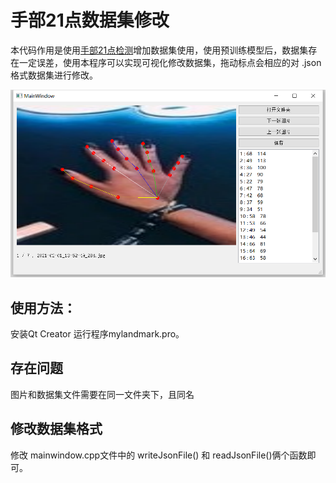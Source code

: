 # 手部21点数据集修改

本代码作用是使用[手部21点检测](https://github.com/EricLee2021-72324/onnx_run)增加数据集使用，使用预训练模型后，数据集存在一定误差，使用本程序可以实现可视化修改数据集，拖动标点会相应的对 .json 格式数据集进行修改。

![image-20220309182112358](README.assets/image-20220309182112358.png)

## 使用方法：

安装Qt Creator 运行程序mylandmark.pro。

## 存在问题

图片和数据集文件需要在同一文件夹下，且同名

## 修改数据集格式

修改 mainwindow.cpp文件中的 writeJsonFile() 和 readJsonFile()俩个函数即可。

